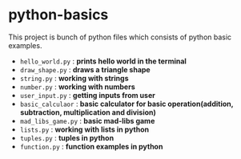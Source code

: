 # python-basics

This project is bunch of python files which consists of python basic examples.

- `hello_world.py` : **prints hello world in the terminal**
- `draw_shape.py` : **draws a triangle shape**    
- `string.py` : **working with strings**
- `number.py` : **working with numbers**
- `user_input.py` : **getting inputs from user**
- `basic_calculaor` : **basic calculator for basic operation(addition, subtraction, multiplication and division)**
- `mad_libs_game.py` : **basic mad-libs game**
- `lists.py` : **working with lists in python**
- `tuples.py` : **tuples in python**
- `function.py` : **function examples in python**